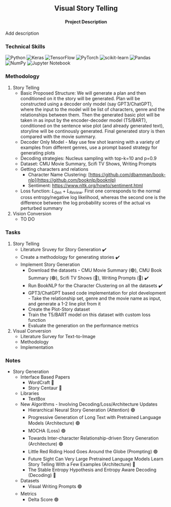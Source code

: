 <h2>
<p align='center'>
Visual Story Telling
</p>
</h2>

<h4 align='center'> Project Description </h4> 
Add description
<br>

### Technical Skills 
![Python](https://img.shields.io/badge/python-3670A0?style=for-the-badge&logo=python&logoColor=ffdd54)
![Keras](https://img.shields.io/badge/Keras-%23D00000.svg?style=for-the-badge&logo=Keras&logoColor=white)
![TensorFlow](https://img.shields.io/badge/TensorFlow-%23FF6F00.svg?style=for-the-badge&logo=TensorFlow&logoColor=white)
![PyTorch](https://img.shields.io/badge/PyTorch-%23EE4C2C.svg?style=for-the-badge&logo=PyTorch&logoColor=white)
![scikit-learn](https://img.shields.io/badge/scikit--learn-%23F7931E.svg?style=for-the-badge&logo=scikit-learn&logoColor=white)
![Pandas](https://img.shields.io/badge/pandas-%23150458.svg?style=for-the-badge&logo=pandas&logoColor=white)
![NumPy](https://img.shields.io/badge/numpy-%23013243.svg?style=for-the-badge&logo=numpy&logoColor=white)
![Jupyter Notebook](https://img.shields.io/badge/jupyter-%23FA0F00.svg?style=for-the-badge&logo=jupyter&logoColor=white)
<br>
<!-- 
### Installing Machine Learning Libraries
##### TensorFlow
      !pip install tensorflow
##### Keras
      !pip install keras
##### PyTorch
      https://pytorch.org/get-started/locally/
##### Pandas
      !pip install pandas
##### NumPy
      !pip install numpy
##### Matplotlib
      !pip install matplotlib -->

### Methodology 
1) Story Telling
   * Basic Proposed Structure: We will generate a plan and then conditioned on it the story will be generated. Plan will be constructed using a decoder only model (say GPT3/ChatGPT), where the input to the model will be list of characters, genre and the relationships between them. Then the generated basic plot will be taken in as input by the encoder-decoder model (T5/BART), conditioned on the sentence wise plot (and already generated text), storyline will be continously generated. Final generated story is then compared with the movie summary. 
   * Decoder Only Model - May use few shot learning with a variety of examples from different genres, use a prompt based strategy for generating plots 
   * Decoding strategies: Nucleus sampling with top-k=10 and p=0.9
   * Dataset: CMU Movie Summary, Scifi TV Shows, Writing Prompts
   * Getting characters and relations
      * Character Name Clustering: [https://github.com/dbamman/book-nlp](https://github.com/booknlp/booknlp)
      * Sentiment: https://www.nltk.org/howto/sentiment.html 
   * Loss function: $L_{Gen}$ + $L_{Review}$. First one corresponds to the normal cross entropy/negative log likelihood, whereas the second one is the difference between the log probability scores of the actual vs perturbed summary
2) Vision Conversion
   * TO DO
### Tasks 
1) Story Telling
   * Literature Sruvey for Story Generation ✔️
   * Create a methodology for generating stories ✔️ 
   * Implement Story Generation
      * Download the datasets - CMU Movie Summary (🟢), CMU Book Summary (🟢),  Scifi TV Shows (🔴), Writing Prompts (🔴) ✔️
      * Run BookNLP for the Character Clustering on all the datasets ✔️
      * GPT3/ChatGPT based code implementation for plot development   - Take the relationship set, genre and the movie name as input, and generate a 1-2 line plot from it 
      * Create the Plot-Story dataset 
      * Train the T5/BART model on this dataset with custom loss function 
      * Evaluate the generation on the performance metrics 
2) Visual Conversion
   * Literature Survey for Text-to-Image 
   * Methodology 
   * Implementation
### Notes
* Story Generation
  * Interface Based Papers
      * WordCraft 🔴
      * Story Centaur 🔴
  * Libraries
      * TextBox
  * New Algorithms - Involving Decoding/Loss/Architecture Updates
      * Hierarchical Neural Story Generation (Attention) 🟢
      * Progressive Generation of Long Text with Pretrained Language Models (Architecture) 🟢
      * MOCHA (Loss) 🟢
      * Towards Inter-character Relationship-driven Story Generation (Architecture) 🟢
      * Little Red Riding Hood Goes Around the Globe (Prompting) 🟢
      * Future Sight Can Very Large Pretrained Language Models Learn Story Telling With a Few Examples (Architecture) 🔴
      * The Stable Entropy Hypothesis and Entropy Aware Decoding (Decoding) 🔴
  * Datasets
      * Visual Writing Prompts 🟢
  * Metrics  
      * Delta Score 🟢
            
